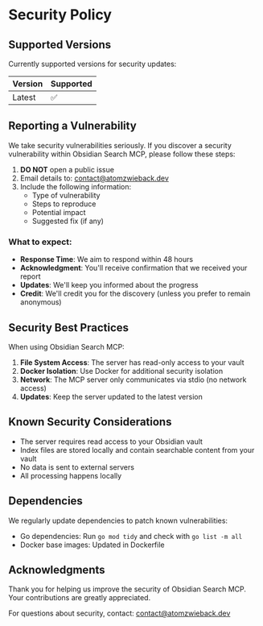 # Security Policy

## Supported Versions

Currently supported versions for security updates:

| Version | Supported          |
| ------- | ------------------ |
| Latest  | :white_check_mark: |

## Reporting a Vulnerability

We take security vulnerabilities seriously. If you discover a security vulnerability within Obsidian Search MCP, please follow these steps:

1. **DO NOT** open a public issue
2. Email details to: contact@atomzwieback.dev
3. Include the following information:
   - Type of vulnerability
   - Steps to reproduce
   - Potential impact
   - Suggested fix (if any)

### What to expect:

- **Response Time**: We aim to respond within 48 hours
- **Acknowledgment**: You'll receive confirmation that we received your report
- **Updates**: We'll keep you informed about the progress
- **Credit**: We'll credit you for the discovery (unless you prefer to remain anonymous)

## Security Best Practices

When using Obsidian Search MCP:

1. **File System Access**: The server has read-only access to your vault
2. **Docker Isolation**: Use Docker for additional security isolation
3. **Network**: The MCP server only communicates via stdio (no network access)
4. **Updates**: Keep the server updated to the latest version

## Known Security Considerations

- The server requires read access to your Obsidian vault
- Index files are stored locally and contain searchable content from your vault
- No data is sent to external servers
- All processing happens locally

## Dependencies

We regularly update dependencies to patch known vulnerabilities:
- Go dependencies: Run `go mod tidy` and check with `go list -m all`
- Docker base images: Updated in Dockerfile

## Acknowledgments

Thank you for helping us improve the security of Obsidian Search MCP. Your contributions are greatly appreciated.

For questions about security, contact: contact@atomzwieback.dev